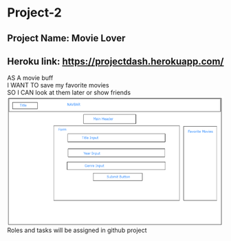 # Project-2
## Project Name: Movie Lover
## Heroku link: https://projectdash.herokuapp.com/
AS A movie buff <br>
I WANT TO save my favorite movies <br>
SO I CAN look at them later or show friends <br>
<img src="./image.png" width="600" height="300"> <br>
Roles and tasks will be assigned in github project

